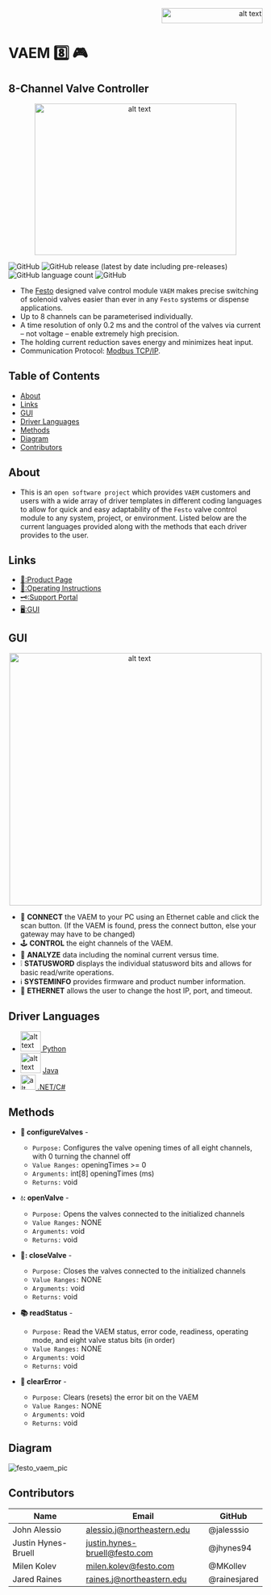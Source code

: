 
<p align="right">
  <img src="https://user-images.githubusercontent.com/71296226/132049416-fc92dde2-d4fc-4d59-89e9-3aef004c9ee8.png" alt="alt text" width="200" height="30">
</p>

# **VAEM** 8️⃣ 🎮
## **8-Channel Valve Controller**

<p align="center">
  <img src="https://user-images.githubusercontent.com/71296226/135117973-92878832-2fb8-44da-8a9a-5b8161466005.png" alt="alt text" width="400" height="300">
</p>

![GitHub](https://img.shields.io/badge/Festo-Automation-0091dc/?style=for-the-badge&color=0091dc)
![GitHub release (latest by date including pre-releases)](https://img.shields.io/github/v/release/jhynes94/VAEM?include_prereleases)
![GitHub language count](https://img.shields.io/github/languages/count/jhynes94/VAEM)
![GitHub](https://img.shields.io/github/license/jhynes94/VAEM)

* The [Festo](https://www.festo.com/us/en/?fwacid=9c792b0a20f1ab8d&gclid=Cj0KCQjwm9yJBhDTARIsABKIcGb7XGaLbJ-ljqb2bccWRPNZg1aE6mirUx0hWMCG82ycezodZ9I4ZTgaAqOYEALw_wcB) designed valve control module ```VAEM``` makes precise switching of solenoid valves easier than ever in any ```Festo``` systems or dispense applications.
* Up to 8 channels can be parameterised individually.
* A time resolution of only 0.2 ms and the control of the valves via current – not voltage – enable extremely high precision.
* The holding current reduction saves energy and minimizes heat input.
* Communication Protocol: [Modbus TCP/IP](https://en.wikipedia.org/wiki/Modbus#Modbus_TCP_frame_format_(primarily_used_on_Ethernet_networks)).

## Table of Contents

- [About](#about)
- [Links](#links)
- [GUI](#gui)
- [Driver Languages](#driver-languages)
- [Methods](#methods)
- [Diagram](#diagram)
- [Contributors](#contributors)

## About
* This is an ```open software project``` which provides ```VAEM``` customers and users with a wide array of driver templates in different coding languages to allow for quick and easy adaptability of the ```Festo``` valve control module to any system, project, or environment. Listed below are the current languages provided along with the methods that each driver provides to the user.

## Links
* [:shopping_cart::Product Page](https://www.festo.com/us/en/a/8088772/?q=VAEM~:festoSortOrderScored)
* [:receipt::Operating Instructions](https://www.festo.com/net/SupportPortal/Files/703842/VAEM-V-S8EPRS2_operating-instr_2020-09a_8144872g1.pdf)
* [:old_key::Support Portal](https://www.festo.com/net/en-in_in/SupportPortal/default.aspx?tab=0&q=8088772)
* [:desktop_computer::GUI](https://www.festo.com/net/en-in_in/SupportPortal/default.aspx?q=8088772&tab=4&s=t#result)

## GUI
<p align="center">
  <img src="https://user-images.githubusercontent.com/71296226/132046174-046be68a-e6ba-4783-a90b-28b182e50bf7.PNG" alt="alt text" width="500" height="500">
</p>

* 🔌  **CONNECT** the VAEM to your PC using an Ethernet cable and click the scan button.
(If the VAEM is found, press the connect button, else your gateway may have to be changed)
* 🕹️ **CONTROL** the eight channels of the VAEM.
* 🔬  **ANALYZE** data including the nominal current versus time.
* ❕ **STATUSWORD** displays the individual statusword bits and allows for basic read/write operations.
* ℹ️  **SYSTEMINFO** provides firmware and product number information.
* 📶  **ETHERNET** allows the user to change the host IP, port, and timeout.

## Driver Languages
* <img src="https://icons.iconarchive.com/icons/papirus-team/papirus-apps/256/python-icon.png" alt="alt text" width="40" height="40">[  Python](/examples/python)
* <img src="https://images.vexels.com/media/users/3/166401/isolated/lists/b82aa7ac3f736dd78570dd3fa3fa9e24-java-programming-language-icon.png" alt="alt text" width="40" height="40">  [  Java](/examples/java)
* <img src="https://camo.githubusercontent.com/8d56e87edf99e89bfc457cd62462e0b7aae19e6b197b1df5c542d474d8d76f81/68747470733a2f2f646576656c6f7065722e6665646f726170726f6a6563742e6f72672f7374617469632f6c6f676f2f6373686172702e706e67" alt="alt text" width="30" height="30">[  .NET/C#](/examples/c#)

## Methods
* **:toolbox: configureValves** -
  * ```Purpose:```      Configures the valve opening times of all eight channels, with 0 turning the channel off
  * ```Value Ranges:``` openingTimes >= 0
  * ```Arguments:```    int[8] openingTimes (ms)
  * ```Returns:```      void

* **💧: openValve** -
  * ```Purpose:```      Opens the valves connected to the initialized channels
  * ```Value Ranges:``` NONE
  * ```Arguments:```    void
  * ```Returns:```      void
* **🚪: closeValve** -
  * ```Purpose:```      Closes the valves connected to the initialized channels
  * ```Value Ranges:``` NONE
  * ```Arguments:```    void
  * ```Returns:```      void
  
* **:books: readStatus** -
  * ```Purpose:```      Read the VAEM status, error code, readiness, operating mode, and eight valve status bits (in order)
  * ```Value Ranges:``` NONE
  * ```Arguments:```    void
  * ```Returns:```      void

* **:soap: clearError** -
  * ```Purpose:```      Clears (resets) the error bit on the VAEM
  * ```Value Ranges:``` NONE
  * ```Arguments:```    void
  * ```Returns:```      void

## Diagram
![festo_vaem_pic](https://user-images.githubusercontent.com/71296226/135151696-b2e39274-deb0-4d43-8371-ba793b44f638.PNG)

## Contributors
|Name                 | Email                         | GitHub         |
| ------------        | -------------------------     | -------------- |
| John Alessio        | alessio.j@northeastern.edu    | @jalesssio     |
| Justin Hynes-Bruell | justin.hynes-bruell@festo.com | @jhynes94      |
| Milen Kolev         | milen.kolev@festo.com         | @MKollev       |
| Jared Raines        | raines.j@northeastern.edu     | @rainesjared   |
